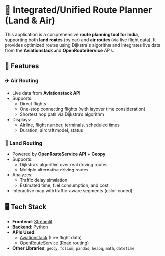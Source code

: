 # 🧭 Integrated/Unified Route Planner (Land & Air)

This application is a comprehensive **route planning tool for India**, supporting both **land routes** (by car) and **air routes** (via live flight data). It provides optimized routes using Dijkstra's algorithm and integrates live data from the **Aviationstack** and **OpenRouteService** APIs.

## 🚀 Features

### ✈️ Air Routing
- Live data from **Aviationstack API**
- Supports:
  - Direct flights
  - One-stop connecting flights (with layover time consideration)
  - Shortest hop path via Dijkstra’s algorithm
- Displays:
  - Airline, flight number, terminals, scheduled times
  - Duration, aircraft model, status

### 🚗 Land Routing
- Powered by **OpenRouteService API** + **Geopy**
- Supports:
  - Dijkstra’s algorithm over real driving routes
  - Multiple alternative driving routes
- Analyzes:
  - Traffic delay simulation
  - Estimated time, fuel consumption, and cost
- Interactive map with traffic-aware segments (color-coded)

## 🖥️ Tech Stack

- **Frontend**: [Streamlit](https://streamlit.io/)
- **Backend**: Python
- **APIs Used**:
  - [Aviationstack](https://aviationstack.com/) (Live flight data)
  - [OpenRouteService](https://openrouteservice.org/) (Road routing)
- **Other Libraries**: `geopy`, `folium`, `pandas`, `heapq`, `math`, `datetime`
